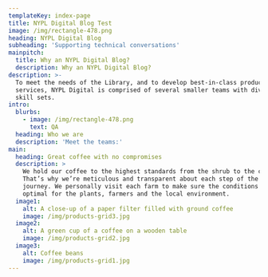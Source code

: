 ```yaml
---
templateKey: index-page
title: NYPL Digital Blog Test
image: /img/rectangle-478.png
heading: NYPL Digital Blog
subheading: 'Supporting technical conversations'
mainpitch:
  title: Why an NYPL Digital Blog?
  description: Why an NYPL Digital Blog?
description: >-
  To meet the needs of the Library, and to develop best-in-class products and
  services, NYPL Digital is comprised of several smaller teams with diverse
  skill sets.
intro:
  blurbs:
    - image: /img/rectangle-478.png
      text: QA
  heading: Who we are
  description: 'Meet the teams:'
main:
  heading: Great coffee with no compromises
  description: >
    We hold our coffee to the highest standards from the shrub to the cup.
    That’s why we’re meticulous and transparent about each step of the coffee’s
    journey. We personally visit each farm to make sure the conditions are
    optimal for the plants, farmers and the local environment.
  image1:
    alt: A close-up of a paper filter filled with ground coffee
    image: /img/products-grid3.jpg
  image2:
    alt: A green cup of a coffee on a wooden table
    image: /img/products-grid2.jpg
  image3:
    alt: Coffee beans
    image: /img/products-grid1.jpg
---
```


